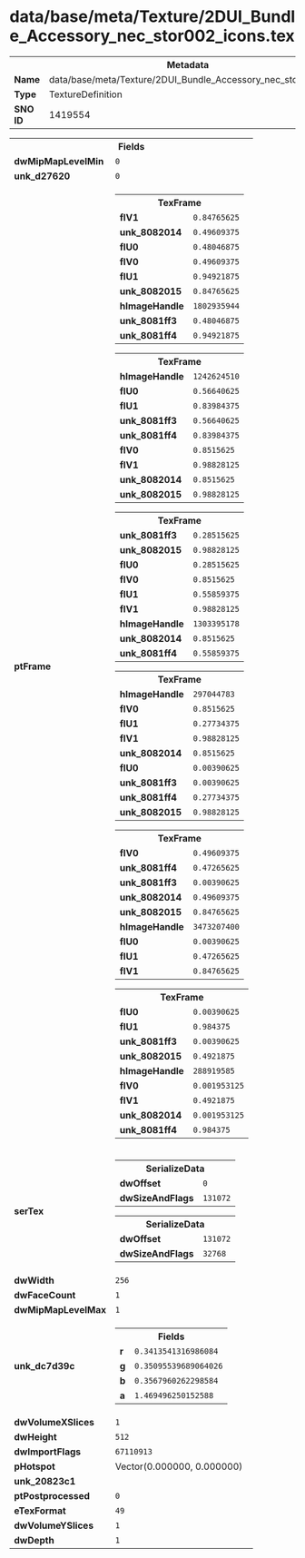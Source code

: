 <h1>data/base/meta/Texture/2DUI_Bundle_Accessory_nec_stor002_icons.tex</h1><table><tr><th colspan="100%">Metadata</th></tr><tr><td><b>Name</b></td><td>data/base/meta/Texture/2DUI_Bundle_Accessory_nec_stor002_icons.tex</td></tr><tr><td><b>Type</b></td><td>TextureDefinition</td></tr><tr><td><b>SNO ID</b></td><td>1419554</td></tr></table>

<table><tr><th colspan="100%">Fields</th></tr><tr><td><b>dwMipMapLevelMin</b></td><td><code>0</code></td></tr><tr><td><b>unk_d27620</b></td><td><code>0</code></td></tr><tr><td><b>ptFrame</b></td><td><table><tr><th colspan="100%">TexFrame</th></tr><tr><td><b>flV1</b></td><td><code>0.84765625</code></td></tr><tr><td><b>unk_8082014</b></td><td><code>0.49609375</code></td></tr><tr><td><b>flU0</b></td><td><code>0.48046875</code></td></tr><tr><td><b>flV0</b></td><td><code>0.49609375</code></td></tr><tr><td><b>flU1</b></td><td><code>0.94921875</code></td></tr><tr><td><b>unk_8082015</b></td><td><code>0.84765625</code></td></tr><tr><td><b>hImageHandle</b></td><td><code>1802935944</code></td></tr><tr><td><b>unk_8081ff3</b></td><td><code>0.48046875</code></td></tr><tr><td><b>unk_8081ff4</b></td><td><code>0.94921875</code></td></tr></table>


<table><tr><th colspan="100%">TexFrame</th></tr><tr><td><b>hImageHandle</b></td><td><code>1242624510</code></td></tr><tr><td><b>flU0</b></td><td><code>0.56640625</code></td></tr><tr><td><b>flU1</b></td><td><code>0.83984375</code></td></tr><tr><td><b>unk_8081ff3</b></td><td><code>0.56640625</code></td></tr><tr><td><b>unk_8081ff4</b></td><td><code>0.83984375</code></td></tr><tr><td><b>flV0</b></td><td><code>0.8515625</code></td></tr><tr><td><b>flV1</b></td><td><code>0.98828125</code></td></tr><tr><td><b>unk_8082014</b></td><td><code>0.8515625</code></td></tr><tr><td><b>unk_8082015</b></td><td><code>0.98828125</code></td></tr></table>


<table><tr><th colspan="100%">TexFrame</th></tr><tr><td><b>unk_8081ff3</b></td><td><code>0.28515625</code></td></tr><tr><td><b>unk_8082015</b></td><td><code>0.98828125</code></td></tr><tr><td><b>flU0</b></td><td><code>0.28515625</code></td></tr><tr><td><b>flV0</b></td><td><code>0.8515625</code></td></tr><tr><td><b>flU1</b></td><td><code>0.55859375</code></td></tr><tr><td><b>flV1</b></td><td><code>0.98828125</code></td></tr><tr><td><b>hImageHandle</b></td><td><code>1303395178</code></td></tr><tr><td><b>unk_8082014</b></td><td><code>0.8515625</code></td></tr><tr><td><b>unk_8081ff4</b></td><td><code>0.55859375</code></td></tr></table>


<table><tr><th colspan="100%">TexFrame</th></tr><tr><td><b>hImageHandle</b></td><td><code>297044783</code></td></tr><tr><td><b>flV0</b></td><td><code>0.8515625</code></td></tr><tr><td><b>flU1</b></td><td><code>0.27734375</code></td></tr><tr><td><b>flV1</b></td><td><code>0.98828125</code></td></tr><tr><td><b>unk_8082014</b></td><td><code>0.8515625</code></td></tr><tr><td><b>flU0</b></td><td><code>0.00390625</code></td></tr><tr><td><b>unk_8081ff3</b></td><td><code>0.00390625</code></td></tr><tr><td><b>unk_8081ff4</b></td><td><code>0.27734375</code></td></tr><tr><td><b>unk_8082015</b></td><td><code>0.98828125</code></td></tr></table>


<table><tr><th colspan="100%">TexFrame</th></tr><tr><td><b>flV0</b></td><td><code>0.49609375</code></td></tr><tr><td><b>unk_8081ff4</b></td><td><code>0.47265625</code></td></tr><tr><td><b>unk_8081ff3</b></td><td><code>0.00390625</code></td></tr><tr><td><b>unk_8082014</b></td><td><code>0.49609375</code></td></tr><tr><td><b>unk_8082015</b></td><td><code>0.84765625</code></td></tr><tr><td><b>hImageHandle</b></td><td><code>3473207400</code></td></tr><tr><td><b>flU0</b></td><td><code>0.00390625</code></td></tr><tr><td><b>flU1</b></td><td><code>0.47265625</code></td></tr><tr><td><b>flV1</b></td><td><code>0.84765625</code></td></tr></table>


<table><tr><th colspan="100%">TexFrame</th></tr><tr><td><b>flU0</b></td><td><code>0.00390625</code></td></tr><tr><td><b>flU1</b></td><td><code>0.984375</code></td></tr><tr><td><b>unk_8081ff3</b></td><td><code>0.00390625</code></td></tr><tr><td><b>unk_8082015</b></td><td><code>0.4921875</code></td></tr><tr><td><b>hImageHandle</b></td><td><code>288919585</code></td></tr><tr><td><b>flV0</b></td><td><code>0.001953125</code></td></tr><tr><td><b>flV1</b></td><td><code>0.4921875</code></td></tr><tr><td><b>unk_8082014</b></td><td><code>0.001953125</code></td></tr><tr><td><b>unk_8081ff4</b></td><td><code>0.984375</code></td></tr></table>


</td></tr><tr><td><b>serTex</b></td><td><table><tr><th colspan="100%">SerializeData</th></tr><tr><td><b>dwOffset</b></td><td><code>0</code></td></tr><tr><td><b>dwSizeAndFlags</b></td><td><code>131072</code></td></tr></table>


<table><tr><th colspan="100%">SerializeData</th></tr><tr><td><b>dwOffset</b></td><td><code>131072</code></td></tr><tr><td><b>dwSizeAndFlags</b></td><td><code>32768</code></td></tr></table>


</td></tr><tr><td><b>dwWidth</b></td><td><code>256</code></td></tr><tr><td><b>dwFaceCount</b></td><td><code>1</code></td></tr><tr><td><b>dwMipMapLevelMax</b></td><td><code>1</code></td></tr><tr><td><b>unk_dc7d39c</b></td><td><table><tr><th colspan="100%">Fields</th></tr><tr><td><b>r</b></td><td><code>0.3413541316986084</code></td></tr><tr><td><b>g</b></td><td><code>0.35095539689064026</code></td></tr><tr><td><b>b</b></td><td><code>0.3567960262298584</code></td></tr><tr><td><b>a</b></td><td><code>1.469496250152588</code></td></tr></table>

</td></tr><tr><td><b>dwVolumeXSlices</b></td><td><code>1</code></td></tr><tr><td><b>dwHeight</b></td><td><code>512</code></td></tr><tr><td><b>dwImportFlags</b></td><td><code>67110913</code></td></tr><tr><td><b>pHotspot</b></td><td>Vector(0.000000, 0.000000)</td></tr><tr><td><b>unk_20823c1</b></td><td></td></tr><tr><td><b>ptPostprocessed</b></td><td><code>0</code></td></tr><tr><td><b>eTexFormat</b></td><td><code>49</code></td></tr><tr><td><b>dwVolumeYSlices</b></td><td><code>1</code></td></tr><tr><td><b>dwDepth</b></td><td><code>1</code></td></tr></table>

